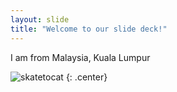 ```yaml
---
layout: slide
title: "Welcome to our slide deck!"
---
```


I am from Malaysia, Kuala Lumpur

![skatetocat](https://octodex.github.com/images/skatetocat.png)
{: .center}
